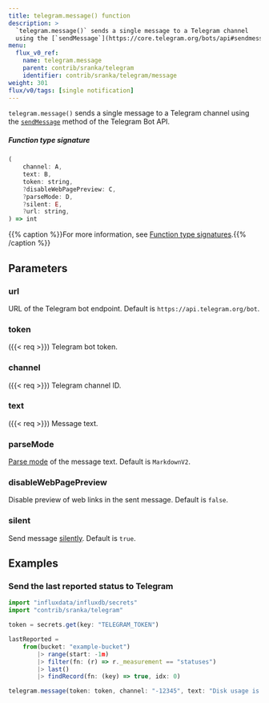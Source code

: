 ```yaml
---
title: telegram.message() function
description: >
  `telegram.message()` sends a single message to a Telegram channel
  using the [`sendMessage`](https://core.telegram.org/bots/api#sendmessage) method of the Telegram Bot API.
menu:
  flux_v0_ref:
    name: telegram.message
    parent: contrib/sranka/telegram
    identifier: contrib/sranka/telegram/message
weight: 301
flux/v0/tags: [single notification]
---
```


<!------------------------------------------------------------------------------

IMPORTANT: This page was generated from comments in the Flux source code. Any
edits made directly to this page will be overwritten the next time the
documentation is generated. 

To make updates to this documentation, update the function comments above the
function definition in the Flux source code:

https://github.com/influxdata/flux/blob/master/stdlib/contrib/sranka/telegram/telegram.flux#L90-L111

Contributing to Flux: https://github.com/influxdata/flux#contributing
Fluxdoc syntax: https://github.com/influxdata/flux/blob/master/docs/fluxdoc.md

------------------------------------------------------------------------------->

`telegram.message()` sends a single message to a Telegram channel
using the [`sendMessage`](https://core.telegram.org/bots/api#sendmessage) method of the Telegram Bot API.



##### Function type signature

```js
(
    channel: A,
    text: B,
    token: string,
    ?disableWebPagePreview: C,
    ?parseMode: D,
    ?silent: E,
    ?url: string,
) => int
```

{{% caption %}}For more information, see [Function type signatures](/flux/v0/function-type-signatures/).{{% /caption %}}

## Parameters

### url

URL of the Telegram bot endpoint. Default is `https://api.telegram.org/bot`.



### token
({{< req >}})
Telegram bot token.



### channel
({{< req >}})
Telegram channel ID.



### text
({{< req >}})
Message text.



### parseMode

[Parse mode](https://core.telegram.org/bots/api#formatting-options)
of the message text.
Default is `MarkdownV2`.



### disableWebPagePreview

Disable preview of web links in the sent message.
Default is `false`.



### silent

Send message [silently](https://telegram.org/blog/channels-2-0#silent-messages).
Default is `true`.




## Examples

### Send the last reported status to Telegram

```js
import "influxdata/influxdb/secrets"
import "contrib/sranka/telegram"

token = secrets.get(key: "TELEGRAM_TOKEN")

lastReported =
    from(bucket: "example-bucket")
        |> range(start: -1m)
        |> filter(fn: (r) => r._measurement == "statuses")
        |> last()
        |> findRecord(fn: (key) => true, idx: 0)

telegram.message(token: token, channel: "-12345", text: "Disk usage is **${lastReported.status}**.")

```

